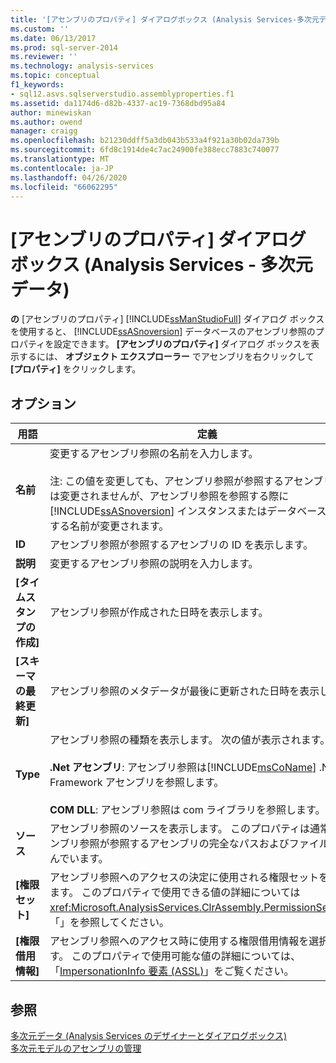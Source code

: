 ```yaml
---
title: '[アセンブリのプロパティ] ダイアログボックス (Analysis Services-多次元データ) |Microsoft Docs'
ms.custom: ''
ms.date: 06/13/2017
ms.prod: sql-server-2014
ms.reviewer: ''
ms.technology: analysis-services
ms.topic: conceptual
f1_keywords:
- sql12.asvs.sqlserverstudio.assemblyproperties.f1
ms.assetid: da1174d6-d82b-4337-ac19-7368dbd95a84
author: minewiskan
ms.author: owend
manager: craigg
ms.openlocfilehash: b21230ddff5a3db043b533a4f921a30b02da739b
ms.sourcegitcommit: 6fd8c1914de4c7ac24900fe388ecc7883c740077
ms.translationtype: MT
ms.contentlocale: ja-JP
ms.lasthandoff: 04/26/2020
ms.locfileid: "66062295"
---
```

# <a name="assembly-properties-dialog-box-analysis-services---multidimensional-data"></a>[アセンブリのプロパティ] ダイアログ ボックス (Analysis Services - 多次元データ)
  **の** [アセンブリのプロパティ] [!INCLUDE[ssManStudioFull](../includes/ssmanstudiofull-md.md)] ダイアログ ボックスを使用すると、 [!INCLUDE[ssASnoversion](../includes/ssasnoversion-md.md)] データベースのアセンブリ参照のプロパティを設定できます。 **[アセンブリのプロパティ]** ダイアログ ボックスを表示するには、 **オブジェクト エクスプローラー** でアセンブリを右クリックして **[プロパティ]** をクリックします。  
  
## <a name="options"></a>オプション  
  
|用語|定義|  
|----------|----------------|  
|**名前**|変更するアセンブリ参照の名前を入力します。<br /><br /> 注: この値を変更しても、アセンブリ参照が参照するアセンブリの名前は変更されませんが、アセンブリ参照を参照する際に [!INCLUDE[ssASnoversion](../includes/ssasnoversion-md.md)] インスタンスまたはデータベースが使用する名前が変更されます。|  
|**ID**|アセンブリ参照が参照するアセンブリの ID を表示します。|  
|**説明**|変更するアセンブリ参照の説明を入力します。|  
|**[タイムスタンプの作成]**|アセンブリ参照が作成された日時を表示します。|  
|**[スキーマの最終更新]**|アセンブリ参照のメタデータが最後に更新された日時を表示します。|  
|**Type**|アセンブリ参照の種類を表示します。 次の値が表示されます。<br /><br /> **.Net アセンブリ**: アセンブリ参照は[!INCLUDE[msCoName](../includes/msconame-md.md)] .NET Framework アセンブリを参照します。<br /><br /> **COM DLL**: アセンブリ参照は com ライブラリを参照します。|  
|**ソース**|アセンブリ参照のソースを表示します。 このプロパティは通常、アセンブリ参照が参照するアセンブリの完全なパスおよびファイル名を含んでいます。|  
|**[権限セット]**|アセンブリ参照へのアクセスの決定に使用される権限セットを選択します。 このプロパティで使用できる値の詳細については<xref:Microsoft.AnalysisServices.ClrAssembly.PermissionSet%2A>、「」を参照してください。|  
|**[権限借用情報]**|アセンブリ参照へのアクセス時に使用する権限借用情報を選択します。 このプロパティで使用可能な値の詳細については、「[ImpersonationInfo 要素 &#40;ASSL&#41;](https://docs.microsoft.com/bi-reference/assl/properties/impersonationinfo-element-assl)」をご覧ください。|  
  
## <a name="see-also"></a>参照  
 [多次元データ &#40;Analysis Services のデザイナーとダイアログボックス&#41;](analysis-services-designers-and-dialog-boxes-multidimensional-data.md)   
 [多次元モデルのアセンブリの管理](multidimensional-models/multidimensional-model-assemblies-management.md)  
  
  
